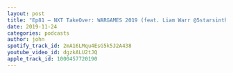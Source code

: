 ```yaml
---
layout: post
title: "Ep81 – NXT TakeOver: WARGAMES 2019 (feat. Liam Warr @5starsinthedome)"
date: 2019-11-24
categories: podcasts
author: john
spotify_track_id: 2mA16LMqu4EsG5k5J2A438
youtube_video_id: dgzkALU2tJQ
apple_track_id: 1000457720190
---
```


